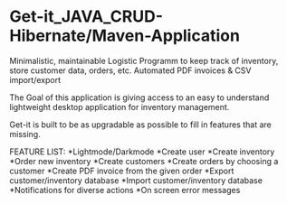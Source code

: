 # Get-it_JAVA_CRUD-Hibernate/Maven-Application
Minimalistic, maintainable Logistic Programm to keep track of inventory, store customer data, orders, etc. Automated PDF invoices &amp; CSV import/export


The Goal of this application is giving access to an easy to understand lightweight desktop application for inventory management.

Get-it is built to be as upgradable as possible to fill in features that are missing.

FEATURE LIST:
*Lightmode/Darkmode
*Create user
*Create inventory
*Order new inventory
*Create customers
*Create orders by choosing a customer
*Create PDF invoice from the given order
*Export customer/inventory database
*Import customer/inventory database
*Notifications for diverse actions
*On screen error messages
